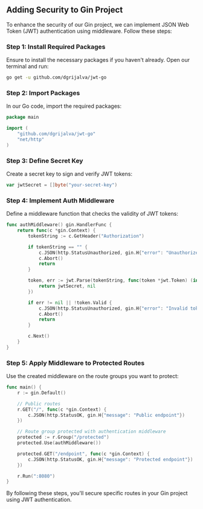## Adding Security to Gin Project

To enhance the security of our Gin project, we can implement JSON Web Token (JWT) authentication using middleware. Follow these steps:

### Step 1: Install Required Packages

Ensure to install the necessary packages if you haven't already. Open our terminal and run:

```bash
go get -u github.com/dgrijalva/jwt-go
```

### Step 2: Import Packages

In our Go code, import the required packages:

```go
package main

import (
	"github.com/dgrijalva/jwt-go"
	"net/http"
)
```

### Step 3: Define Secret Key

Create a secret key to sign and verify JWT tokens:

```go
var jwtSecret = []byte("your-secret-key")
```

### Step 4: Implement Auth Middleware

Define a middleware function that checks the validity of JWT tokens:

```go
func authMiddleware() gin.HandlerFunc {
    return func(c *gin.Context) {
        tokenString := c.GetHeader("Authorization")

        if tokenString == "" {
            c.JSON(http.StatusUnauthorized, gin.H{"error": "Unauthorized"})
            c.Abort()
            return
        }

        token, err := jwt.Parse(tokenString, func(token *jwt.Token) (interface{}, error) {
            return jwtSecret, nil
        })

        if err != nil || !token.Valid {
            c.JSON(http.StatusUnauthorized, gin.H{"error": "Invalid token"})
            c.Abort()
            return
        }

        c.Next()
    }
}
```

### Step 5: Apply Middleware to Protected Routes

Use the created middleware on the route groups you want to protect:

```go
func main() {
    r := gin.Default()

    // Public routes
    r.GET("/", func(c *gin.Context) {
        c.JSON(http.StatusOK, gin.H{"message": "Public endpoint"})
    })

    // Route group protected with authentication middleware
    protected := r.Group("/protected")
    protected.Use(authMiddleware())

    protected.GET("/endpoint", func(c *gin.Context) {
        c.JSON(http.StatusOK, gin.H{"message": "Protected endpoint"})
    })

    r.Run(":8080")
}
```

By following these steps, you'll secure specific routes in your Gin project using JWT authentication.